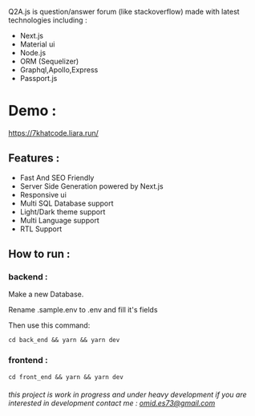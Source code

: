 Q2A.js is question/answer forum (like stackoverflow) made with latest technologies including :
- Next.js
- Material ui
- Node.js
- ORM (Sequelizer) 
- Graphql,Apollo,Express
- Passport.js 

# Demo : 

https://7khatcode.liara.run/

## Features :

- Fast And SEO Friendly
- Server Side Generation powered by Next.js
- Responsive ui
- Multi SQL Database support 
- Light/Dark theme support
- Multi Language support
- RTL Support


## How to run :

### backend :

Make a new Database. 

Rename .sample.env to .env and fill it's fields

Then use this command:

```
cd back_end && yarn && yarn dev
```

### frontend :

```
cd front_end && yarn && yarn dev
```


###### this project is work in progress and under heavy development if you are interested in development contact me : omid.es73@gmail.com
